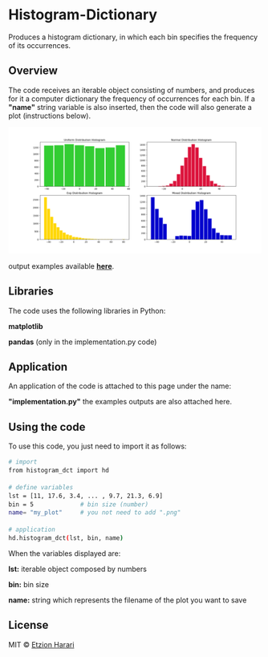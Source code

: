 # Histogram-Dictionary
Produces a histogram dictionary, in which each bin specifies the frequency of its occurrences.

## Overview
The code receives an iterable object consisting of numbers, and produces for it a computer dictionary the frequency of occurrences for each bin. 
If a **"name"** string variable is also inserted, then the code will also generate a plot (instructions below).

![picture](https://github.com/EtzionData/Histogram-Dictionary/blob/master/outputs/dist_4.png)

output examples available [**here**](https://github.com/EtzionData/Histogram-Dictionary/tree/master/outputs).

## Libraries
The code uses the following libraries in Python:

**matplotlib**

**pandas** (only in the implementation.py code)

## Application
An application of the code is attached to this page under the name: 

**"implementation.py"** 
the examples outputs are also attached here.

## Using the code
To use this code, you just need to import it as follows:
``` sh
# import
from histogram_dct import hd

# define variables
lst = [11, 17.6, 3.4, ... , 9.7, 21.3, 6.9]
bin = 5             # bin size (number) 
name= "my_plot"     # you not need to add ".png"

# application
hd.histogram_dct(lst, bin, name)

```

When the variables displayed are:

**lst:** iterable object composed by numbers

**bin:** bin size

**name:** string which represents the filename of the plot you want to save

## License
MIT © [Etzion Harari](https://github.com/EtzionR)
